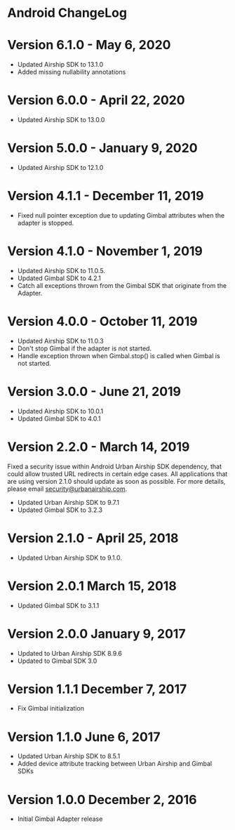 Android ChangeLog
=================

Version 6.1.0 - May 6, 2020
===========================
- Updated Airship SDK to 13.1.0
- Added missing nullability annotations

Version 6.0.0 - April 22, 2020
================================
- Updated Airship SDK to 13.0.0

Version 5.0.0 - January 9, 2020
================================
- Updated Airship SDK to 12.1.0

Version 4.1.1 - December 11, 2019
=================================
- Fixed null pointer exception due to updating Gimbal attributes when the adapter is stopped.

Version 4.1.0 - November 1, 2019
================================
- Updated Airship SDK to 11.0.5.
- Updated Gimbal SDK to 4.2.1
- Catch all exceptions thrown from the Gimbal SDK that originate from the Adapter.

Version 4.0.0 - October 11, 2019
================================
- Updated Airship SDK to 11.0.3
- Don't stop Gimbal if the adapter is not started.
- Handle exception thrown when Gimbal.stop() is called when Gimbal is not started.

Version 3.0.0 - June 21, 2019
==============================
- Updated Airship SDK to 10.0.1
- Updated Gimbal SDK to 4.0.1

Version 2.2.0 - March 14, 2019
==============================
Fixed a security issue within Android Urban Airship SDK dependency, that could allow trusted URL redirects in
certain edge cases. All applications that are using version 2.1.0 should update as soon as possible.
For more details, please email security@urbanairship.com.

- Updated Urban Airship SDK to 9.7.1
- Updated Gimbal SDK to 3.2.3

Version 2.1.0 - April 25, 2018
==============================
- Updated Urban Airship SDK to 9.1.0.

Version 2.0.1 March 15, 2018
============================
- Updated Gimbal SDK to 3.1.1

Version 2.0.0 January 9, 2017
=============================
- Updated to Urban Airship SDK 8.9.6
- Updated to Gimbal SDK 3.0

Version 1.1.1 December 7, 2017
==============================
- Fix Gimbal initialization

Version 1.1.0 June 6, 2017
==========================
- Updated Urban Airship SDK to 8.5.1
- Added device attribute tracking between Urban Airship and Gimbal SDKs

Version 1.0.0 December 2, 2016
==============================
- Initial Gimbal Adapter release
